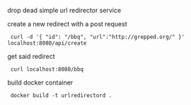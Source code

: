 
drop dead simple url redirector service

create a new redirect with a post request

     curl -d '{ "id": "/bbq", "url":"http://grepped.org/" }' localhost:8080/api/create

get said redirect

     curl localhost:8080/bbq

build docker container

     docker build -t urlredirectord .
